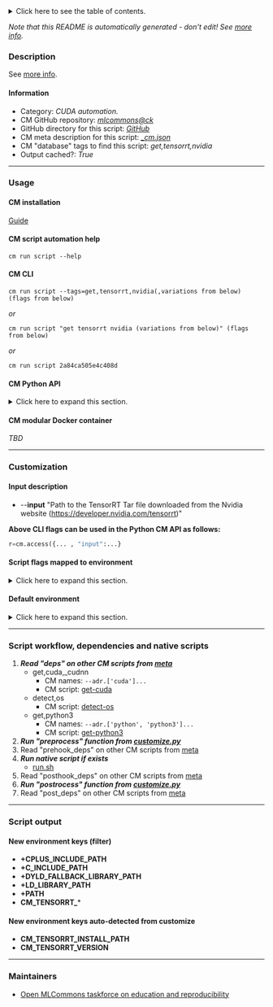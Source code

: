 <details>
<summary>Click here to see the table of contents.</summary>

* [Description](#description)
* [Information](#information)
* [Usage](#usage)
  * [ CM installation](#cm-installation)
  * [ CM script automation help](#cm-script-automation-help)
  * [ CM CLI](#cm-cli)
  * [ CM Python API](#cm-python-api)
  * [ CM modular Docker container](#cm-modular-docker-container)
* [Customization](#customization)
  * [ Input description](#input-description)
  * [ Script flags mapped to environment](#script-flags-mapped-to-environment)
  * [ Default environment](#default-environment)
* [Script workflow, dependencies and native scripts](#script-workflow-dependencies-and-native-scripts)
* [Script output](#script-output)
* [New environment keys (filter)](#new-environment-keys-(filter))
* [New environment keys auto-detected from customize](#new-environment-keys-auto-detected-from-customize)
* [Maintainers](#maintainers)

</details>

*Note that this README is automatically generated - don't edit! See [more info](README-extra.md).*

### Description


See [more info](README-extra.md).

#### Information

* Category: *CUDA automation.*
* CM GitHub repository: *[mlcommons@ck](https://github.com/mlcommons/ck/tree/master/cm-mlops)*
* GitHub directory for this script: *[GitHub](https://github.com/mlcommons/ck/tree/master/cm-mlops/script/get-tensorrt)*
* CM meta description for this script: *[_cm.json](_cm.json)*
* CM "database" tags to find this script: *get,tensorrt,nvidia*
* Output cached?: *True*
___
### Usage

#### CM installation
[Guide](https://github.com/mlcommons/ck/blob/master/docs/installation.md)

#### CM script automation help
```cm run script --help```

#### CM CLI
`cm run script --tags=get,tensorrt,nvidia(,variations from below) (flags from below)`

*or*

`cm run script "get tensorrt nvidia (variations from below)" (flags from below)`

*or*

`cm run script 2a84ca505e4c408d`

#### CM Python API

<details>
<summary>Click here to expand this section.</summary>

```python

import cmind

r = cmind.access({'action':'run'
                  'automation':'script',
                  'tags':'get,tensorrt,nvidia'
                  'out':'con',
                  ...
                  (other input keys for this script)
                  ...
                 })

if r['return']>0:
    print (r['error'])

```

</details>

#### CM modular Docker container
*TBD*
___
### Customization


#### Input description

* --**input** "Path to the TensorRT Tar file downloaded from the Nvidia website (https://developer.nvidia.com/tensorrt)"

**Above CLI flags can be used in the Python CM API as follows:**

```python
r=cm.access({... , "input":...}
```

#### Script flags mapped to environment
<details>
<summary>Click here to expand this section.</summary>

* --**input**=value --> **CM_INPUT**=value

**Above CLI flags can be used in the Python CM API as follows:**

```python
r=cm.access({... , "input":...}
```

</details>

#### Default environment

<details>
<summary>Click here to expand this section.</summary>

These keys can be updated via --env.KEY=VALUE or "env" dictionary in @input.json or using script flags.


</details>

___
### Script workflow, dependencies and native scripts

  1. ***Read "deps" on other CM scripts from [meta](https://github.com/mlcommons/ck/tree/master/cm-mlops/script/get-tensorrt/_cm.json)***
     * get,cuda,_cudnn
       * CM names: `--adr.['cuda']...`
       - CM script: [get-cuda](https://github.com/mlcommons/ck/tree/master/cm-mlops/script/get-cuda)
     * detect,os
       - CM script: [detect-os](https://github.com/mlcommons/ck/tree/master/cm-mlops/script/detect-os)
     * get,python3
       * CM names: `--adr.['python', 'python3']...`
       - CM script: [get-python3](https://github.com/mlcommons/ck/tree/master/cm-mlops/script/get-python3)
  1. ***Run "preprocess" function from [customize.py](https://github.com/mlcommons/ck/tree/master/cm-mlops/script/get-tensorrt/customize.py)***
  1. Read "prehook_deps" on other CM scripts from [meta](https://github.com/mlcommons/ck/tree/master/cm-mlops/script/get-tensorrt/_cm.json)
  1. ***Run native script if exists***
     * [run.sh](https://github.com/mlcommons/ck/tree/master/cm-mlops/script/get-tensorrt/run.sh)
  1. Read "posthook_deps" on other CM scripts from [meta](https://github.com/mlcommons/ck/tree/master/cm-mlops/script/get-tensorrt/_cm.json)
  1. ***Run "postrocess" function from [customize.py](https://github.com/mlcommons/ck/tree/master/cm-mlops/script/get-tensorrt/customize.py)***
  1. Read "post_deps" on other CM scripts from [meta](https://github.com/mlcommons/ck/tree/master/cm-mlops/script/get-tensorrt/_cm.json)
___
### Script output
#### New environment keys (filter)

* **+CPLUS_INCLUDE_PATH**
* **+C_INCLUDE_PATH**
* **+DYLD_FALLBACK_LIBRARY_PATH**
* **+LD_LIBRARY_PATH**
* **+PATH**
* **CM_TENSORRT_***
#### New environment keys auto-detected from customize

* **CM_TENSORRT_INSTALL_PATH**
* **CM_TENSORRT_VERSION**
___
### Maintainers

* [Open MLCommons taskforce on education and reproducibility](https://github.com/mlcommons/ck/blob/master/docs/mlperf-education-workgroup.md)